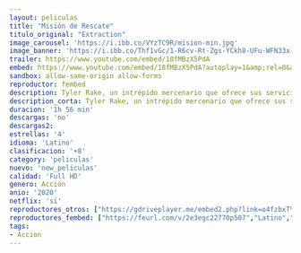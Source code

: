 ```yaml
---
layout: peliculas
title: "Misión de Rescate"
titulo_original: "Extraction"
image_carousel: 'https://i.ibb.co/VYzTC9R/mision-min.jpg'
image_banner: 'https://i.ibb.co/Thf1vGc/1-R6cv-Rt-Zgs-YCkh8-UFu-WFN33x-BP4-min.jpg'
trailer: https://www.youtube.com/embed/18fMBzX5PdA
embed: https://www.youtube.com/embed/18fMBzX5PdA?autoplay=1&amp;rel=0&amp;hd=1&border=0&wmode=opaque&enablejsapi=1&modestbranding=1&controls=1&showinfo=0
sandbox: allow-same-origin allow-forms
reproductor: fembed
description: Tyler Rake, un intrépido mercenario que ofrece sus servicios en el mercado negro, emprende una peligrosa misión cuando es contratado para rescatar al hijo secuestrado de un señor del crimen de Bombay…
description_corta: Tyler Rake, un intrépido mercenario que ofrece sus servicios en el mercado negro, emprende una peligrosa misión cuando es contratado para rescatar al hijo secuestrado de un señor del crimen de Bombay…
duracion: '1h 56 min'
descargas: 'no'
descargas2:
estrellas: '4'
idioma: 'Latino'
clasificacion: '+8'
category: 'peliculas'
nuevo: 'new_peliculas'
calidad: 'Full HD'
genero: Acción
anio: '2020'
netflix: 'si'
reproductores_otros: ["https://gdriveplayer.me/embed2.php?link=o4fzbxT%252BZGJt0qkGcgLTzgJzdUrsyJ7ZA8RUiD78lMUWERs3HoxQKbi3omjqAL%252BAmtNmY5DwuFjjEJVgfkPkT%252BmOLrQxVSElwt9woiCS63C9aW2oYj0qvQlbZrDZewwT23HPu1G6q6p7RdurqneARsozBA7uNNOkw736rSp%252FIid%252BjSjMQN7ubKQxocw2aPKpNbf9c4H64%252FxGzmz9jhEzJ0","Latino","https://gdriveplayer.me/embed2.php?link=Q61Knl2hOcreXo9BPZWOPAybRkAEFeqgJ%252Bc0vhwJOOjHmwE9Fn5%252FzU0NKy8xoGrwIDJR9iTCrRzDpcWwqTX8VUlvy4zkCyBYZrqLS0qomiOYxlV%252F2BY6oPYs3081ir%252B3byZ0JaZv1Wu1werlaLGkzeJCU2ZDS7gGC1H%252BSY8%252FCuSEetPwaRuR50KohAuR0JXIfqnTpXa7m4JGQt7aqrMqzc","Latino","https://player.premiumstream.live/player.php?id=MzIwNQ&sub=https://streamango.poseidonhd.cc/subs1/Extraction.2020.Forzados.srt","Latino","https://api.cuevana3.io/stream/index.php?file=ek5lbm9xYWNrS0xYMTZLa2xNbkdvY3ZTb3BtZng4TGp6ZFpobGFMUGtOelcwcUZmbWRIVzRkakVuS0JnbEplcG1KUnNZSlRTMGViVTBxZGdsdEhPb3RyZGkyZGsyOGpheTlTWVlLRFNsWmEzM0tHVm05VFE0YzNkbEthYzBjK2V0OGlscUp6RnhnPT0","Latino","https://mstream.website/1ick4umb6pog","Latino","https://mstream.website/v932ieqww4mz","Latino"]
reproductores_fembed: ["https://feurl.com/v/2e3egc22770p507","Latino","https://feurl.com/v/e2nj6a--g5z17zd","Latino"]
tags:
- Accion
---
```



 







